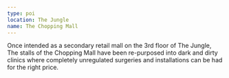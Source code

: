 ```yaml
---
type: poi
location: The Jungle
name: The Chopping Mall
---
```


Once intended as a secondary retail mall on the 3rd floor of The Jungle, The stalls of the Chopping Mall have been re-purposed into dark and dirty clinics where completely unregulated surgeries and installations can be had for the right price.